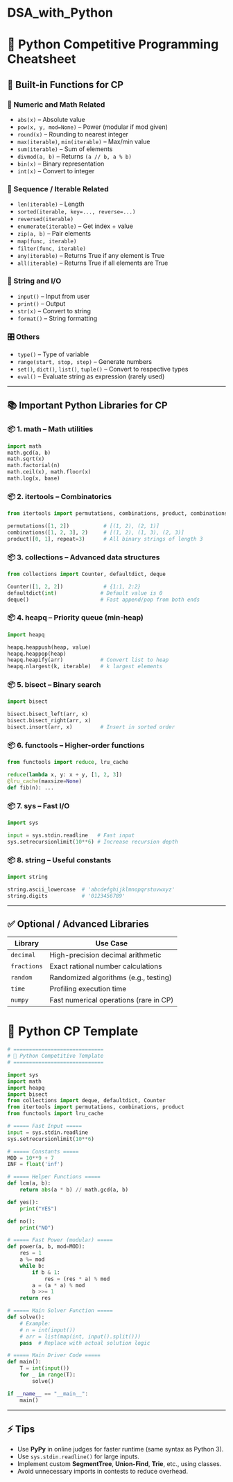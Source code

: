 # DSA_with_Python

# 🧩 Python Competitive Programming Cheatsheet

## 🐍 Built-in Functions for CP

### 🔢 Numeric and Math Related
- `abs(x)` – Absolute value
- `pow(x, y, mod=None)` – Power (modular if mod given)
- `round(x)` – Rounding to nearest integer
- `max(iterable)`, `min(iterable)` – Max/min value
- `sum(iterable)` – Sum of elements
- `divmod(a, b)` – Returns `(a // b, a % b)`
- `bin(x)` – Binary representation
- `int(x)` – Convert to integer

### 🧰 Sequence / Iterable Related
- `len(iterable)` – Length
- `sorted(iterable, key=..., reverse=...)`
- `reversed(iterable)`
- `enumerate(iterable)` – Get index + value
- `zip(a, b)` – Pair elements
- `map(func, iterable)`
- `filter(func, iterable)`
- `any(iterable)` – Returns True if any element is True
- `all(iterable)` – Returns True if all elements are True

### 💬 String and I/O
- `input()` – Input from user
- `print()` – Output
- `str(x)` – Convert to string
- `format()` – String formatting

### 🎛 Others
- `type()` – Type of variable
- `range(start, stop, step)` – Generate numbers
- `set()`, `dict()`, `list()`, `tuple()` – Convert to respective types
- `eval()` – Evaluate string as expression (rarely used)

---

## 📚 Important Python Libraries for CP

### 📦 1. math – Math utilities
```python
import math
math.gcd(a, b)
math.sqrt(x)
math.factorial(n)
math.ceil(x), math.floor(x)
math.log(x, base)
```

### 📦 2. itertools – Combinatorics
```python
from itertools import permutations, combinations, product, combinations_with_replacement

permutations([1, 2])           # [(1, 2), (2, 1)]
combinations([1, 2, 3], 2)     # [(1, 2), (1, 3), (2, 3)]
product([0, 1], repeat=3)      # All binary strings of length 3
```

### 📦 3. collections – Advanced data structures
```python
from collections import Counter, defaultdict, deque

Counter([1, 2, 2])             # {1:1, 2:2}
defaultdict(int)              # Default value is 0
deque()                       # Fast append/pop from both ends
```

### 📦 4. heapq – Priority queue (min-heap)
```python
import heapq

heapq.heappush(heap, value)
heapq.heappop(heap)
heapq.heapify(arr)            # Convert list to heap
heapq.nlargest(k, iterable)   # k largest elements
```

### 📦 5. bisect – Binary search
```python
import bisect

bisect.bisect_left(arr, x)
bisect.bisect_right(arr, x)
bisect.insort(arr, x)         # Insert in sorted order
```

### 📦 6. functools – Higher-order functions
```python
from functools import reduce, lru_cache

reduce(lambda x, y: x + y, [1, 2, 3])
@lru_cache(maxsize=None)
def fib(n): ...
```

### 📦 7. sys – Fast I/O
```python
import sys

input = sys.stdin.readline   # Fast input
sys.setrecursionlimit(10**6) # Increase recursion depth
```

### 📦 8. string – Useful constants
```python
import string

string.ascii_lowercase  # 'abcdefghijklmnopqrstuvwxyz'
string.digits           # '0123456789'
```

---

## ✅ Optional / Advanced Libraries

| Library   | Use Case                                 |
|-----------|-------------------------------------------|
| `decimal` | High-precision decimal arithmetic         |
| `fractions` | Exact rational number calculations     |
| `random`  | Randomized algorithms (e.g., testing)     |
| `time`    | Profiling execution time                  |
| `numpy`   | Fast numerical operations (rare in CP)    |

# 🐍 Python CP Template
```python
# =============================
# 🐍 Python Competitive Template
# =============================

import sys
import math
import heapq
import bisect
from collections import deque, defaultdict, Counter
from itertools import permutations, combinations, product
from functools import lru_cache

# ===== Fast Input =====
input = sys.stdin.readline
sys.setrecursionlimit(10**6)

# ===== Constants =====
MOD = 10**9 + 7
INF = float('inf')

# ===== Helper Functions =====
def lcm(a, b):
    return abs(a * b) // math.gcd(a, b)

def yes():
    print("YES")

def no():
    print("NO")

# ===== Fast Power (modular) =====
def power(a, b, mod=MOD):
    res = 1
    a %= mod
    while b:
        if b & 1:
            res = (res * a) % mod
        a = (a * a) % mod
        b >>= 1
    return res

# ===== Main Solver Function =====
def solve():
    # Example:
    # n = int(input())
    # arr = list(map(int, input().split()))
    pass  # Replace with actual solution logic

# ===== Main Driver Code =====
def main():
    T = int(input())
    for _ in range(T):
        solve()

if __name__ == "__main__":
    main()
```

---

## ⚡ Tips
- Use **PyPy** in online judges for faster runtime (same syntax as Python 3).
- Use `sys.stdin.readline()` for large inputs.
- Implement custom **SegmentTree**, **Union-Find**, **Trie**, etc., using classes.
- Avoid unnecessary imports in contests to reduce overhead.

